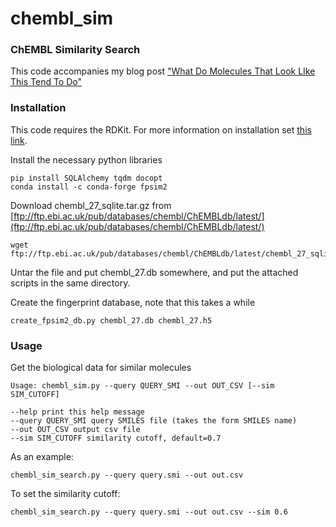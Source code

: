 # chembl_sim
### ChEMBL Similarity Search
This code accompanies my blog post ["What Do Molecules That Look LIke This Tend To Do"](https://practicalcheminformatics.blogspot.com/2020/10/what-do-molecules-that-look-like-this.html)

### Installation

This code requires the RDKit.  For more information on installation set [this link](https://www.rdkit.org/docs/Install.html). 

Install the necessary python libraries
```
pip install SQLAlchemy tqdm docopt
conda install -c conda-forge fpsim2
```

 Download chembl_27_sqlite.tar.gz from [ftp://ftp.ebi.ac.uk/pub/databases/chembl/ChEMBLdb/latest/](ftp://ftp.ebi.ac.uk/pub/databases/chembl/ChEMBLdb/latest/)
```
wget ftp://ftp.ebi.ac.uk/pub/databases/chembl/ChEMBLdb/latest/chembl_27_sqlite.tar.gz
```

Untar the file and put chembl_27.db somewhere, and put the attached scripts in the same directory. 

Create the fingerprint database, note that this takes a while
```
create_fpsim2_db.py chembl_27.db chembl_27.h5
```


### Usage
Get the biological data for similar molecules 
```
Usage: chembl_sim.py --query QUERY_SMI --out OUT_CSV [--sim SIM_CUTOFF]

--help print this help message
--query QUERY_SMI query SMILES file (takes the form SMILES name)
--out OUT_CSV output csv file
--sim SIM_CUTOFF similarity cutoff, default=0.7
```
As an example: 
```
chembl_sim_search.py --query query.smi --out out.csv
```
To set the similarity cutoff:
```
chembl_sim_search.py --query query.smi --out out.csv --sim 0.6
```


